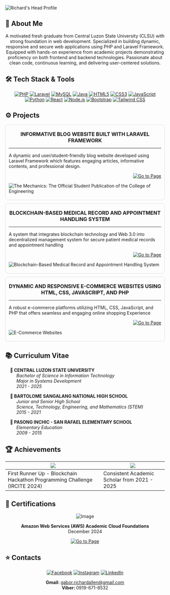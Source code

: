 ![Richard's Head Profile](assets/github_profile.png)

## 🚀 About Me

<div align="center">

A motivated fresh graduate from Central Luzon State University (CLSU) with strong foundation in web development. Specialized in building dynamic, responsive and secure web applications using PHP and Laravel Framework. Equipped with hands-on experience from academic projects demonstrating proficiency on both frontend and backend technologies. Passionate about clean code, continuous learning, and delivering user-centered solutions.

</div>

## 🛠️ Tech Stack & Tools

<div align="center">

[![PHP](https://img.shields.io/badge/PHP-777BB4?style=for-the-badge&logo=php&logoColor=white)]()
[![Laravel](https://img.shields.io/badge/Laravel-FF2D20?style=for-the-badge&logo=laravel&logoColor=white)]()
[![MySQL](https://img.shields.io/badge/MySQL-4479A1?style=for-the-badge&logo=mysql&logoColor=white)]()
[![Java](https://img.shields.io/badge/Java-007396?style=for-the-badge&logo=java&logoColor=white)]()
[![HTML5](https://img.shields.io/badge/HTML5-E34F26?style=for-the-badge&logo=html5&logoColor=white)]()
[![CSS3](https://img.shields.io/badge/CSS3-1572B6?style=for-the-badge&logo=css3&logoColor=white)]()
[![JavaScript](https://img.shields.io/badge/JavaScript-F7DF1E?style=for-the-badge&logo=javascript&logoColor=black)]()
[![Python](https://img.shields.io/badge/Python-3776AB?style=for-the-badge&logo=python&logoColor=white)]()
[![React](https://img.shields.io/badge/React-20232A?style=for-the-badge&logo=react&logoColor=61DAFB)]()
[![Node.js](https://img.shields.io/badge/Node.js-339933?style=for-the-badge&logo=nodedotjs&logoColor=white)]()
[![Bootstrap](https://img.shields.io/badge/Bootstrap-7952B3?style=for-the-badge&logo=bootstrap&logoColor=white)]()
[![Tailwind CSS](https://img.shields.io/badge/TailwindCSS-06B6D4?style=for-the-badge&logo=tailwindcss&logoColor=white)]()

</div>

## ⚙️ Projects

<div style="border: 1px solid #ddd; border-radius: 8px; padding: 5px 10px 5px 10px; margin-bottom: 10px">

<p align="center">
    <strong style="font-size: 16px;">INFORMATIVE BLOG WEBSITE BUILT WITH LARAVEL FRAMEWORK</strong> <hr>
    A dynamic and user/student-friendly blog website developed using Laravel Framework which features engaging articles, informative contents, and professional design.

</p>

<div align="right">

[![Go to Page](https://img.shields.io/badge/Go%20to%20Page-The_Mechanics-blue)](https://www.example.com)

</div>

<!-- Image of the project -->
![The Mechanics: The Official Student Publication of the College of Engineering]()

</div>

<div style="border: 1px solid #ddd; border-radius: 8px; padding: 5px 10px 5px 10px; margin-bottom: 10px">

<p align="center">
    <strong style="font-size: 16px;">BLOCKCHAIN-BASED MEDICAL RECORD AND APPOINTMENT HANDLING SYSTEM</strong> <hr>
    A system that integrates blockchain technology and Web 3.0 into decentralized management system for secure patient medical records and appointment handling

</p>

<div align="right">

[![Go to Page](https://img.shields.io/badge/Go%20to%20Page-BMRAHS-blue)](https://www.example.com)

</div>

<!-- Image of the project -->
![Blockchain-Based Medical Record and Appointment Handling System]()

</div>

<div style="border: 1px solid #ddd; border-radius: 8px; padding: 5px 10px 5px 10px; margin-bottom: 10px">

<p align="center">
    <strong style="font-size: 16px;">DYNAMIC AND RESPONSIVE E-COMMERCE WEBSITES USING HTML, CSS, JAVASCRIPT, AND PHP</strong> <hr>
    A robust e-commerce platforms utilizing HTML, CSS, JavaScript, and PHP that offers seamless and engaging online shopping Experience

</p>

<div align="right">

[![Go to Page](https://img.shields.io/badge/Go%20to%20Page-Local_Point-blue)](https://www.example.com)

</div>

<!-- Image of the project -->
![E-Commerce Websites]()

</div>

## 📚 Curriculum Vitae

<div style="padding-left: 15px;">

<p><strong>🔰 CENTRAL LUZON STATE UNIVERSITY</strong> <br>
<span style="padding-left: 20px"><em>Bachelor of Science in Information Technology</em></span> <br>
<span style="padding-left: 20px"><em>Major in Systems Development</em></span> <br>
<span style="padding-left: 20px"><em>2021 - 2025</em></span> <br>
</p>

<p><strong>🔰 BARTOLOME SANGALANG NATIONAL HIGH SCHOOL</strong> <br>
<span style="padding-left: 20px"><em>Junior and Senior High School</em></span> <br>
<span style="padding-left: 20px"><em>Science, Technology, Engineering, and Mathematics (STEM)</em></span> <br>
<span style="padding-left: 20px"><em>2015 - 2021</em></span> <br>
</p>

<p><strong>🔰 PASONG INCHIC - SAN RAFAEL ELEMENTARY SCHOOL</strong> <br>
<span style="padding-left: 20px"><em>Elementary Education</em></span> <br>
<span style="padding-left: 20px"><em>2009 - 2015</em></span> <br>
</p>

</div>

## 🏆 Achievements

<div align="center">

| ![](image1.png) | ![](image2.png) |
|----------------|----------------|
|First Runner Up - Blockchain Hackathon Programming Challenge (IRCITE 2024)|Consistent Academic Scholar from 2021 - 2025

</div>

## 📜 Certifications

<div align="center">

![Image]()

<strong>Amazon Web Services (AWS) Academic Cloud Foundations</strong> <br>
December 2024

[![Go to Page](https://img.shields.io/badge/Go%20to%20Page-Digital_Badge-blue)](https://www.credly.com/go/DlmlkSC8)

</div>

## ⭐ Contacts

<div align="center">

[![Facebook](https://img.shields.io/badge/Facebook-1877F2?style=for-the-badge&logo=facebook&logoColor=white)](https://www.facebook.com/richardallen.gabor?mibextid=JRoKGi)
[![Instagram](https://img.shields.io/badge/Instagram-E4405F?style=for-the-badge&logo=instagram&logoColor=white)](https://www.instagram.com/dino__chard?igsh=MWRzZnZjZnV4dzE1eg==)
[![LinkedIn](https://img.shields.io/badge/LinkedIn-0077B5?style=for-the-badge&logo=linkedin&logoColor=white)](https://www.linkedin.com/in/richard-allen-gabor-834525304?utm_source=share&utm_campaign=share_via&utm_content=profile&utm_medium=android_app)

<strong>Gmail: </strong> gabor.richardallen@gmail.com
<br>
<strong>Viber: </strong> 0919-671-8532

</div>
